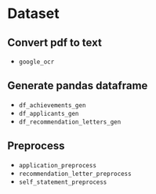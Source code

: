 # Dataset

## Convert pdf to text
- `google_ocr`

## Generate pandas dataframe
- `df_achievements_gen`
- `df_applicants_gen`
- `df_recommendation_letters_gen`

## Preprocess
- `application_preprocess`
- `recommendation_letter_preprocess`
- `self_statement_preprocess`
